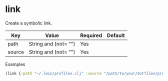# link

Create a symbolic link.

| Key | Value | Required | Default |
| --- | ----- | -------- | ------- |
| path | String and (not= "") | Yes |  |
| source | String and (not= "") | Yes |  |

Examples
```clojure
(link {:path "~/.lein/profiles.clj" :source "/path/to/your/dotfiles/profiles.clj"})
```